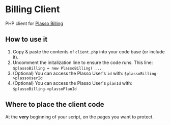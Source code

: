 # Billing Client
PHP client for [Plasso Billing](https://plasso.com/billing)

## How to use it
1. Copy & paste the contents of `client.php` into your code base (or include it).
2. Uncomment the initalization line to ensure the code runs. This line: `$plassoBilling = new PlassoBilling( ...`
3. (Optional) You can access the Plasso User's `id` with: `$plassoBilling->plassoUserId`
4. (Optional) You can access the Plasso User's `planId` with: `$plassoBilling->plassoPlanId`

## Where to place the client code
At the **very** beginning of your script, on the pages you want to protect.
